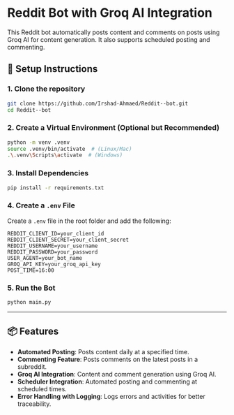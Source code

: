 # Reddit Bot with Groq AI Integration

This Reddit bot automatically posts content and comments on posts using Groq AI for content generation. It also supports scheduled posting and commenting.

## 🚀 Setup Instructions

### 1. Clone the repository
```bash
git clone https://github.com/Irshad-Ahmaed/Reddit--bot.git
cd Reddit--bot
```

### 2. Create a Virtual Environment (Optional but Recommended)
```bash
python -m venv .venv
source .venv/bin/activate  # (Linux/Mac)
.\.venv\Scripts\activate  # (Windows)
```

### 3. Install Dependencies
```bash
pip install -r requirements.txt
```

### 4. Create a `.env` File
Create a `.env` file in the root folder and add the following:
```plaintext
REDDIT_CLIENT_ID=your_client_id
REDDIT_CLIENT_SECRET=your_client_secret
REDDIT_USERNAME=your_username
REDDIT_PASSWORD=your_password
USER_AGENT=your_bot_name
GROQ_API_KEY=your_groq_api_key
POST_TIME=16:00
```

### 5. Run the Bot
```bash
python main.py
```

---

## 📦 Features
- **Automated Posting**: Posts content daily at a specified time.
- **Commenting Feature**: Posts comments on the latest posts in a subreddit.
- **Groq AI Integration**: Content and comment generation using Groq AI.
- **Scheduler Integration**: Automated posting and commenting at scheduled times.
- **Error Handling with Logging**: Logs errors and activities for better traceability.

